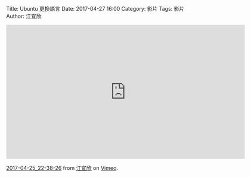 Title:  Ubuntu 更換語言 
Date: 2017-04-27 16:00
Category: 影片
Tags: 影片
Author: 江宜欣 

<iframe src="https://player.vimeo.com/video/214987908" width="640" height="361" frameborder="0" webkitallowfullscreen mozallowfullscreen allowfullscreen></iframe>
<p><a href="https://vimeo.com/214987908">2017-04-25_22-38-26</a> from <a href="https://vimeo.com/user58915616">江宜欣</a> on <a href="https://vimeo.com">Vimeo</a>.</p> 